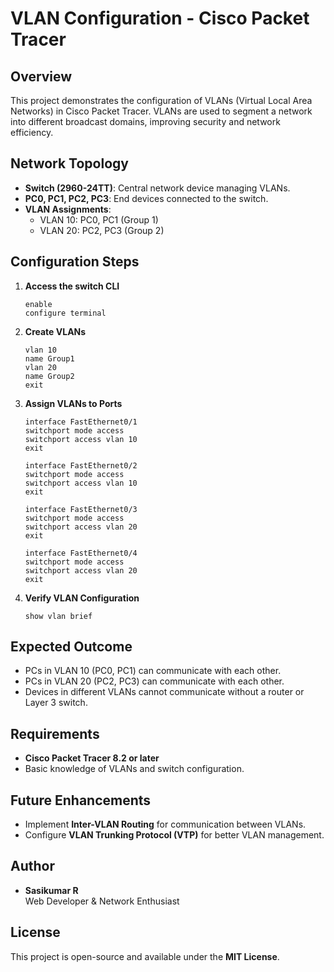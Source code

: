 # VLAN Configuration - Cisco Packet Tracer

## Overview
This project demonstrates the configuration of VLANs (Virtual Local Area Networks) in Cisco Packet Tracer. VLANs are used to segment a network into different broadcast domains, improving security and network efficiency.

## Network Topology
- **Switch (2960-24TT)**: Central network device managing VLANs.
- **PC0, PC1, PC2, PC3**: End devices connected to the switch.
- **VLAN Assignments**:
  - VLAN 10: PC0, PC1 (Group 1)
  - VLAN 20: PC2, PC3 (Group 2)

## Configuration Steps
1. **Access the switch CLI**
   ```
   enable
   configure terminal
   ```
2. **Create VLANs**
   ```
   vlan 10
   name Group1
   vlan 20
   name Group2
   exit
   ```
3. **Assign VLANs to Ports**
   ```
   interface FastEthernet0/1
   switchport mode access
   switchport access vlan 10
   exit

   interface FastEthernet0/2
   switchport mode access
   switchport access vlan 10
   exit

   interface FastEthernet0/3
   switchport mode access
   switchport access vlan 20
   exit

   interface FastEthernet0/4
   switchport mode access
   switchport access vlan 20
   exit
   ```
4. **Verify VLAN Configuration**
   ```
   show vlan brief
   ```

## Expected Outcome
- PCs in VLAN 10 (PC0, PC1) can communicate with each other.
- PCs in VLAN 20 (PC2, PC3) can communicate with each other.
- Devices in different VLANs cannot communicate without a router or Layer 3 switch.

## Requirements
- **Cisco Packet Tracer 8.2 or later**
- Basic knowledge of VLANs and switch configuration.

## Future Enhancements
- Implement **Inter-VLAN Routing** for communication between VLANs.
- Configure **VLAN Trunking Protocol (VTP)** for better VLAN management.

## Author
- **Sasikumar R**  
  Web Developer & Network Enthusiast

## License
This project is open-source and available under the **MIT License**.

